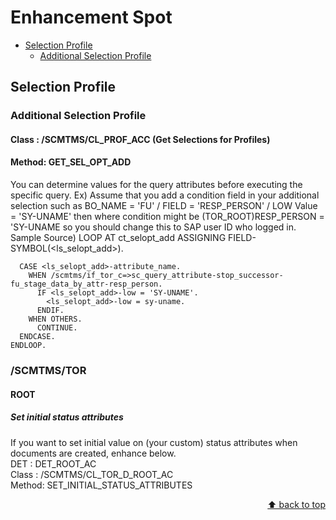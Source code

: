 <a name="top"></a>

# Enhancement Spot

- [Selection Profile](#SelectionProfile)
  - [Additional Selection Profile](#AdditionalSelectionProfile)

## Selection Profile
### Additional Selection Profile
#### Class : /SCMTMS/CL_PROF_ACC  (Get Selections for Profiles)
#### Method: GET_SEL_OPT_ADD
You can determine values for the query attributes before executing the specific query.
Ex) Assume that you add a condition field in your additional selection such as
    BO_NAME = 'FU' / FIELD = 'RESP_PERSON' / LOW Value = 'SY-UNAME'
    then where condition might be (TOR_ROOT)RESP_PERSON = 'SY-UNAME so you should change this to SAP user ID who logged in.
Sample Source)
    LOOP AT ct_selopt_add ASSIGNING FIELD-SYMBOL(<ls_selopt_add>).

      CASE <ls_selopt_add>-attribute_name.
        WHEN /scmtms/if_tor_c=>sc_query_attribute-stop_successor-fu_stage_data_by_attr-resp_person.
          IF <ls_selopt_add>-low = 'SY-UNAME'.
            <ls_selopt_add>-low = sy-uname.
          ENDIF.
        WHEN OTHERS.
          CONTINUE.
      ENDCASE.
    ENDLOOP.

### /SCMTMS/TOR
#### ROOT
##### Set initial status attributes
If you want to set initial value on (your custom) status attributes when documents are created,
enhance below.<br>
DET   : DET_ROOT_AC<br>
Class : /SCMTMS/CL_TOR_D_ROOT_AC<br>
Method: SET_INITIAL_STATUS_ATTRIBUTES

<p align="right"><a href="#top">⬆️ back to top</a></p>
